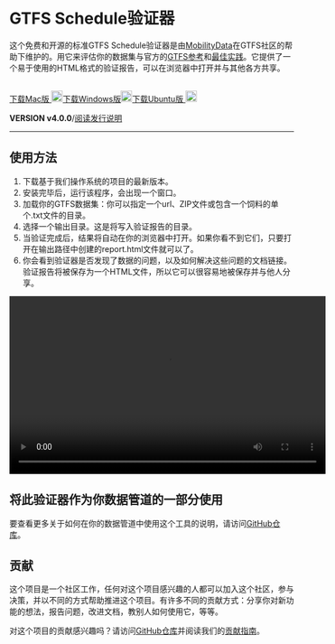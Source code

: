 # GTFS Schedule验证器

这个免费和开源的标准GTFS Schedule验证器是由[MobilityData](https://mobilitydata.org)在GTFS社区的帮助下维护的。用它来评估你的数据集与官方的[GTFS参考](reference.md)和[最佳实践](best-practices.md)。它提供了一个易于使用的HTML格式的验证报告，可以在浏览器中打开并与其他各方共享。

<!-- <img class="center" src="../../assets/validator_animation.gif" width="150"> -->

<br/>

<div class="usage-buttons">
   <a class="button" href="https://share.mobilitydata.org/validator-installer-mac">下载Mac版 <img class="icon" src="../../assets/apple.svg" width="20"/></a><a class="button" href="https://share.mobilitydata.org/validator-installer-windows">下载Windows版<img class="icon" src="../../assets/windows.svg" width="20"/></a><a class="button" href="https://share.mobilitydata.org/validator-installer-ubuntu">下载Ubuntu版 <img class="icon" src="../../assets/ubuntu.svg" width="20"/>
</a></div>

**VERSION v4.0.0**/[阅读发行说明](https://github.com/MobilityData/gtfs-validator/releases/latest)

<hr/>

## 使用方法

<div class="usage">
    <div class="usage-list">
        <ol>
            <li>下载基于我们操作系统的项目的最新版本。</li>
            <li>安装完毕后，运行该程序，会出现一个窗口。</li>
            <li>加载你的GTFS数据集：你可以指定一个url、ZIP文件或包含一个饲料的单个.txt文件的目录。</li>
            <li>选择一个输出目录。这是将写入验证报告的目录。</li>
            <li>当验证完成后，结果将自动在你的浏览器中打开。如果你看不到它们，只要打开在输出路径中创建的report.html文件就可以了。</li>
            <li>你会看到验证器是否发现了数据的问题，以及如何解决这些问题的文档链接。验证报告将被保存为一个HTML文件，所以它可以很容易地被保存并与他人分享。</li>
        </ol>
    </div>
    <div class="usage-video">
        <video class="center" width="560" height="315" controls="">
            <source src="../../assets/validator_demo_large.mp4" type="video/mp4">
        </source></video>
    </div>
</div>

## 将此验证器作为你数据管道的一部分使用

要查看更多关于如何在你的数据管道中使用这个工具的说明，请访问[GitHub仓库](https://github.com/MobilityData/gtfs-validator)。

## 贡献

这个项目是一个社区工作，任何对这个项目感兴趣的人都可以加入这个社区，参与决策，并以不同的方式帮助推进这个项目。有许多不同的贡献方式：分享你对新功能的想法，报告问题，改进文档，教别人如何使用它，等等。

对这个项目的贡献感兴趣吗？请访问[GitHub仓库](https://github.com/MobilityData/gtfs-validator)并阅读我们的[贡献指南](https://github.com/MobilityData/gtfs-validator/blob/master/docs/CONTRIBUTING.md)。
